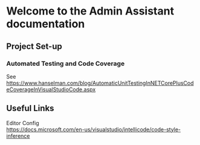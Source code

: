 # Welcome to the Admin Assistant documentation

## Project Set-up

### Automated Testing and Code Coverage

See
<https://www.hanselman.com/blog/AutomaticUnitTestingInNETCorePlusCodeCoverageInVisualStudioCode.aspx>

## Useful Links

Editor Config  
<https://docs.microsoft.com/en-us/visualstudio/intellicode/code-style-inference>
